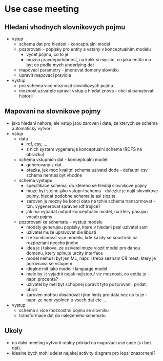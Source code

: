 # Use case meeting

## Hledani vhodnych slovnikovych pojmu
 - vstup
     - schema dat pro hledani - konceptualni model
     - pozorovani - popisky pro entity a vztahy v konceptualnim modelu
         - vycet pojmu, co to je
         - mozna pravdepodobnost, na kolik si myslim, co jaka entita ma byt co podle mych underlying dat
     - mapovaci parametry - jmenovat domeny slovniku
     - upravit mapovaci pravidla
 - vystup
     - pro schema vice moznosti slovnikovych pojmu
     - moznost uzivatele upravit vstup a hledat znova - chci si pamatovat historii

## Mapovani na slovnikove pojmy
 - jako hledani nahore, ale vstup jsou zaroven i data, ze kterych se schema automaticky vytvori
 - vstup
     - data 
         - rdf, csv, ...
         - z nich system vygeneruje konceptualni schema (RDFS na obrazku)
     - schema vstupnich dat - konceptualni model
         - generovany z dat
         - otazka, jak moc kvalitni schema uzivatel doda - defautni csv schema nemusi byt vhodne
     - schema vystupu
         - specifikace schema, do ktereho se hledaji slovnikove pojmy
         - muze byt stejne jako vstupni schema - dulezite je najit slovnikove pojmy, hledat podobne schema je asi slozite
         - zaroven je mozny ke konci data na tohle schema transormovat - tzn. vygenerovat spravne rdf trojice?
         - jak ma vypadat output konceptualni model, na ktery pasujou vocab pojmy
     - pozorovani ke schematu - vystup modelu
         - modely generujou popisky, ktere v hledani psal uzivatel sam
         - uzivatel muze upravovat dle libosti
         - lze kombinovat vice modelu, kde kazdy se soustredi na rozpoznani neceho jineho
         - idea je i takova, ze uzivatel muze vlozit model pro danou domenu, ktery splnuje urcity interface
         - model nemusi byt jen ML, napr. i treba seznam CR mest, ktery je porovnava se vstupem
         - idealne mit jako model i language model
         - melo by jit vyjadrit nejak nejistotu/ vic moznosti, co entita je - napr. procenta?
         - uzivatel by mel byt schopnej upravit tyto pozorovani, pridat, ubrat 
         - zaroven mohou obsahovat i jine hinty pro data nez co to je - napr. ze neni vyplnen u vsech dat etc ...
 - vystup
     - schema s vice moznostmi pojmu se slovniku
     - transformace dat do nalezeneho schematu 

## Ukoly
 - na dalsi meeting vytvorit realny priklad na mapovaci use case (s i bez dat). 
 - idealne bych mohl udelat nejakej activity diagram pro lepsi znazorneni?